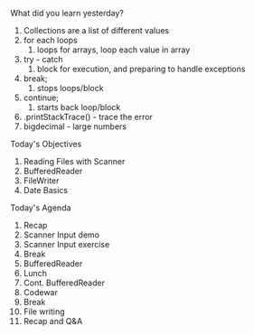 What did you learn yesterday? 

1. Collections are a list of different values
2. for each loops
   1. loops for arrays, loop each value in array
3. try - catch
   1. block for execution, and preparing to handle exceptions
4. break;
   1. stops loops/block
5. continue;
   1. starts back loop/block
6. .printStackTrace() - trace the error
7. bigdecimal - large numbers


Today's Objectives

1. Reading Files with Scanner
2. BufferedReader
3. FileWriter
4. Date Basics


Today's Agenda

1. Recap
2. Scanner Input demo
3. Scanner Input exercise
4. Break
5. BufferedReader
6. Lunch
7. Cont. BufferedReader
8. Codewar
9. Break
10. File writing
11. Recap and Q&A